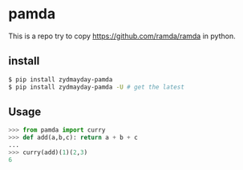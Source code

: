 # pamda

This is a repo try to copy https://github.com/ramda/ramda in python.

## install

```bash
$ pip install zydmayday-pamda
$ pip install zydmayday-pamda -U # get the latest
```

## Usage

```python
>>> from pamda import curry
>>> def add(a,b,c): return a + b + c
...
>>> curry(add)(1)(2,3)
6
```
